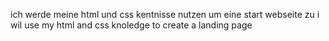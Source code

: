 ich werde meine html und css kentnisse nutzen um eine start webseite zu 
i wil use my html and css knoledge to create a landing page